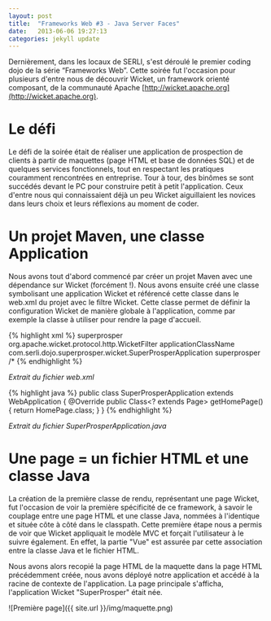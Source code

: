 ```yaml
---
layout: post
title:  "Frameworks Web #3 - Java Server Faces"
date:   2013-06-06 19:27:13
categories: jekyll update
---
```



Dernièrement, dans les locaux de SERLI, s'est déroulé le premier coding dojo de la série “Frameworks Web”. Cette soirée fut l'occasion pour plusieurs d'entre nous de découvrir Wicket, un framework orienté composant, de la communauté Apache [http://wicket.apache.org](http://wicket.apache.org).

Le défi
========

Le défi de la soirée était de réaliser une application de prospection de clients à partir de maquettes (page HTML et base de données SQL) et de quelques services fonctionnels, tout en respectant les pratiques couramment rencontrées en entreprise. Tour à tour, des binômes se sont succédés devant le PC pour construire petit à petit l'application. Ceux d'entre nous qui connaissaient déjà un peu Wicket aiguillaient les novices dans leurs choix et leurs réflexions au moment de coder.

Un projet Maven, une classe Application
========

Nous avons tout d'abord commencé par créer un projet Maven avec une dépendance sur Wicket (forcément !). Nous avons ensuite créé une classe symbolisant une application Wicket et référencé cette classe dans le web.xml du projet avec le filtre Wicket. Cette classe permet de définir la configuration Wicket de manière globale à l'application, comme par exemple la classe à utiliser pour rendre la page d'accueil.

{% highlight xml %}
<filter>
	<filter-name>superprosper</filter-name>
	<filter-class>org.apache.wicket.protocol.http.WicketFilter</filter-class>
	<init-param>
		<param-name>applicationClassName</param-name>
		<param-value>com.serli.dojo.superprosper.wicket.SuperProsperApplication</param-value>
	</init-param>
</filter>
<filter-mapping>
	<filter-name>superprosper</filter-name>
	<url-pattern>/*</url-pattern>
</filter-mapping>
{% endhighlight %}

*Extrait du fichier web.xml*

{% highlight java %}
public class SuperProsperApplication extends WebApplication {
	@Override
	public Class<? extends Page> getHomePage() {
		return HomePage.class;
	}
}
{% endhighlight %}

*Extrait du fichier SuperProsperApplication.java*

Une page = un fichier HTML et une classe Java
========

La création de la première classe de rendu, représentant une page Wicket, fut l'occasion de voir la première spécificité de ce framework, à savoir le couplage entre une page HTML et une classe Java, nommées à l'identique et située côte à côté dans le classpath. Cette première étape nous a permis de voir que Wicket appliquait le modèle MVC et forçait l'utilisateur à le suivre également. En effet, la partie "Vue" est assurée par cette association entre la classe Java et le fichier HTML.

Nous avons alors recopié la page HTML de la maquette dans la page HTML précédemment créée, nous avons déployé notre application et accédé à la racine de contexte de l'application. La page principale s'afficha, l'application Wicket "SuperProsper" était née.

![Première page]({{ site.url }}/img/maquette.png)